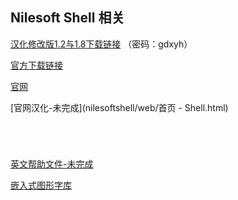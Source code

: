 ## Nilesoft Shell 相关

[汉化修改版1.2与1.8下载链接](https://gdxyh.lanzoui.com/iE9cf0ektb3i?password=gdxyh) （密码：gdxyh）

[官方下载链接](https://nilesoft.org/download)

[官网](https://www.nilesoft.org)

[官网汉化-未完成](nilesoftshell/web/首页 - Shell.html)

<!-- slide:break-50 -->

#

<br>

[英文帮助文件-未完成](nilesoftshell/shell-help.md)

[嵌入式图形字库](nilesoftshell/pdf.md)
